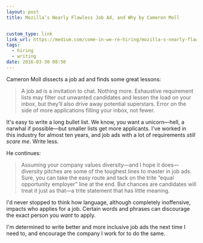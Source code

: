 ```yaml
---
layout: post
title: Mozilla’s Nearly Flawless Job Ad, and Why by Cameron Moll


custom_type: link
link_url: https://medium.com/come-in-we-re-hiring/mozilla-s-nearly-flawless-job-ad-and-why-5b11b3e0489#.ggjteono0
tags:
  - hiring
  - writing
date: 2016-03-30 08:50
---
```

Cameron Moll dissects a job ad and finds some great lessons:

> A job ad is a invitation to chat. Nothing more. Exhaustive requirement lists may filter out unwanted candidates and lessen the load on your inbox, but they’ll also drive away potential superstars. Error on the side of more applications filling your inbox, not fewer.

It's easy to write a long bullet list. We know, you want a unicorn—hell, a narwhal if possible—but smaller lists get more applicants. I've worked in this industry for almost ten years, and job ads with a lot of requirements *still scare me*. Write less.

He continues:

> Assuming your company values diversity—and I hope it does—diversity pitches are some of the toughest lines to master in job ads. Sure, you can take the easy route and tack on the trite “equal opportunity employer” line at the end. But chances are candidates will treat it just as that—a trite statement that has little meaning.

I'd never stopped to think how language, although completely inoffensive, impacts who applies for a job. Certain words and phrases can discourage the exact person you *want* to apply.

I'm determined to write better and more inclusive job ads the next time I need to, and encourage the company I work for to do the same.
